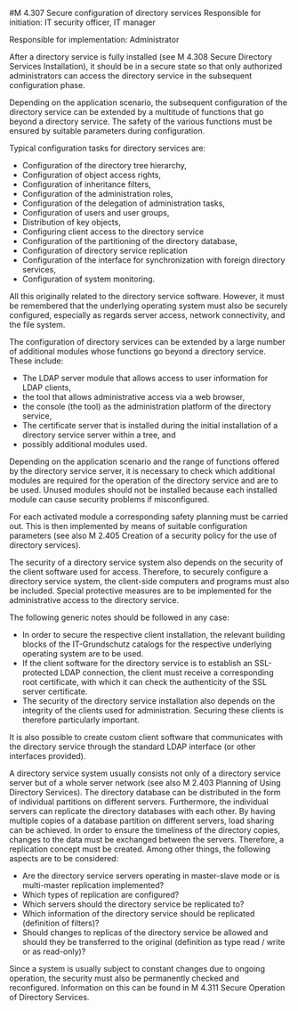 #M 4.307 Secure configuration of directory services
Responsible for initiation: IT security officer, IT manager

Responsible for implementation: Administrator

After a directory service is fully installed (see M 4.308 Secure Directory Services Installation), it should be in a secure state so that only authorized administrators can access the directory service in the subsequent configuration phase.

Depending on the application scenario, the subsequent configuration of the directory service can be extended by a multitude of functions that go beyond a directory service. The safety of the various functions must be ensured by suitable parameters during configuration.

Typical configuration tasks for directory services are:

* Configuration of the directory tree hierarchy,
* Configuration of object access rights,
* Configuration of inheritance filters,
* Configuration of the administration roles,
* Configuration of the delegation of administration tasks,
* Configuration of users and user groups,
* Distribution of key objects,
* Configuring client access to the directory service
* Configuration of the partitioning of the directory database,
* Configuration of directory service replication
* Configuration of the interface for synchronization with foreign directory services,
* Configuration of system monitoring.


All this originally related to the directory service software. However, it must be remembered that the underlying operating system must also be securely configured, especially as regards server access, network connectivity, and the file system.

The configuration of directory services can be extended by a large number of additional modules whose functions go beyond a directory service. These include:

* The LDAP server module that allows access to user information for LDAP clients,
* the tool that allows administrative access via a web browser,
* the console (the tool) as the administration platform of the directory service,
* The certificate server that is installed during the initial installation of a directory service server within a tree, and
* possibly additional modules used.


Depending on the application scenario and the range of functions offered by the directory service server, it is necessary to check which additional modules are required for the operation of the directory service and are to be used. Unused modules should not be installed because each installed module can cause security problems if misconfigured.

For each activated module a corresponding safety planning must be carried out. This is then implemented by means of suitable configuration parameters (see also M 2.405 Creation of a security policy for the use of directory services).

The security of a directory service system also depends on the security of the client software used for access. Therefore, to securely configure a directory service system, the client-side computers and programs must also be included. Special protective measures are to be implemented for the administrative access to the directory service.

The following generic notes should be followed in any case:

* In order to secure the respective client installation, the relevant building blocks of the IT-Grundschutz catalogs for the respective underlying operating system are to be used.
* If the client software for the directory service is to establish an SSL-protected LDAP connection, the client must receive a corresponding root certificate, with which it can check the authenticity of the SSL server certificate.
* The security of the directory service installation also depends on the integrity of the clients used for administration. Securing these clients is therefore particularly important.


It is also possible to create custom client software that communicates with the directory service through the standard LDAP interface (or other interfaces provided).

A directory service system usually consists not only of a directory service server but of a whole server network (see also M 2.403 Planning of Using Directory Services). The directory database can be distributed in the form of individual partitions on different servers. Furthermore, the individual servers can replicate the directory databases with each other. By having multiple copies of a database partition on different servers, load sharing can be achieved. In order to ensure the timeliness of the directory copies, changes to the data must be exchanged between the servers. Therefore, a replication concept must be created. Among other things, the following aspects are to be considered:

* Are the directory service servers operating in master-slave mode or is multi-master replication implemented?
* Which types of replication are configured?
* Which servers should the directory service be replicated to?
* Which information of the directory service should be replicated (definition of filters)?
* Should changes to replicas of the directory service be allowed and should they be transferred to the original (definition as type read / write or as read-only)?


Since a system is usually subject to constant changes due to ongoing operation, the security must also be permanently checked and reconfigured. Information on this can be found in M 4.311 Secure Operation of Directory Services.




